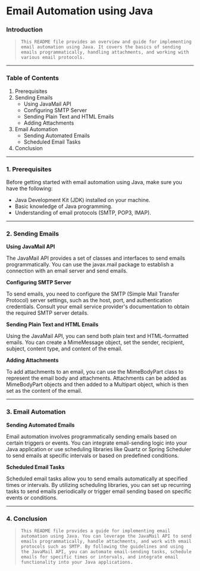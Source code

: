 # Email Automation using Java

### Introduction
> `This README file provides an overview and guide for implementing email automation using Java. It covers the basics of sending emails programmatically, handling attachments, and working with various email protocols.`
---
### Table of Contents
1. Prerequisites
2. Sending Emails
     * Using JavaMail API
     * Configuring SMTP Server
     * Sending Plain Text and HTML Emails
     * Adding Attachments
3. Email Automation
     * Sending Automated Emails
     * Scheduled Email Tasks
4. Conclusion
---
### 1. Prerequisites

Before getting started with email automation using Java, make sure you have the following:

* Java Development Kit (JDK) installed on your machine.
* Basic knowledge of Java programming.
* Understanding of email protocols (SMTP, POP3, IMAP).
---
### 2. Sending Emails

**Using JavaMail API**

The JavaMail API provides a set of classes and interfaces to send emails programmatically. You can use the javax.mail package to establish a connection with an email server and send emails.

**Configuring SMTP Server**

To send emails, you need to configure the SMTP (Simple Mail Transfer Protocol) server settings, such as the host, port, and authentication credentials. Consult your email service provider's documentation to obtain the required SMTP server details.

**Sending Plain Text and HTML Emails**

Using the JavaMail API, you can send both plain text and HTML-formatted emails. You can create a MimeMessage object, set the sender, recipient, subject, content type, and content of the email.

**Adding Attachments**

To add attachments to an email, you can use the MimeBodyPart class to represent the email body and attachments. Attachments can be added as MimeBodyPart objects and then added to a Multipart object, which is then set as the content of the email.

---
### 3. Email Automation

**Sending Automated Emails**

Email automation involves programmatically sending emails based on certain triggers or events. You can integrate email-sending logic into your Java application or use scheduling libraries like Quartz or Spring Scheduler to send emails at specific intervals or based on predefined conditions.

**Scheduled Email Tasks**

Scheduled email tasks allow you to send emails automatically at specified times or intervals. By utilizing scheduling libraries, you can set up recurring tasks to send emails periodically or trigger email sending based on specific events or conditions.

---
### 4. Conclusion

> `This README file provides a guide for implementing email automation using Java. You can leverage the JavaMail API to send emails programmatically, handle attachments, and work with email protocols such as SMTP.
By following the guidelines and using the JavaMail API, you can automate email-sending tasks, schedule emails for specific times or intervals, and integrate email functionality into your Java applications.`




